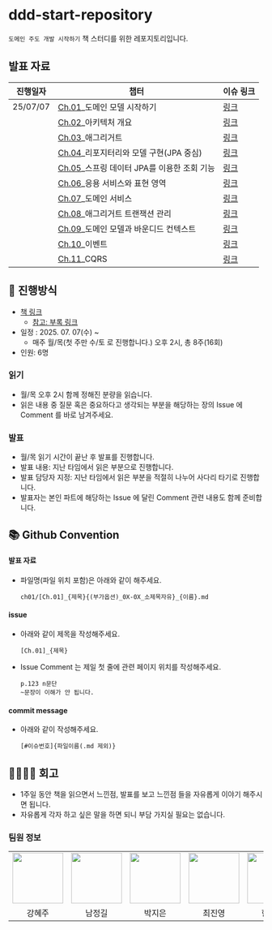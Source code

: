 # ddd-start-repository
`도메인 주도 개발 시작하기` 책 스터디를 위한 레포지토리입니다.

## 발표 자료
| 진행일자     | 챕터                     | 이슈 링크   |
|----------|------------------------|:--------|
| 25/07/07 | [Ch.01](#)_도메인 모델 시작하기 | [링크](https://github.com/HI-dle/ddd-start-repository/issues/2) |
|  | [Ch.02](#)_아키텍처 개요 | [링크](https://github.com/HI-dle/ddd-start-repository/issues/3) |
|  | [Ch.03](#)_애그리거트 | [링크](https://github.com/HI-dle/ddd-start-repository/issues/4) |
|  | [Ch.04](#)_리포지터리와 모델 구현(JPA 중심) | [링크](https://github.com/HI-dle/ddd-start-repository/issues/5) |
|  | [Ch.05](#)_스프링 데이터 JPA를 이용한 조회 기능 | [링크](https://github.com/HI-dle/ddd-start-repository/issues/6) |
|  | [Ch.06](#)_응용 서비스와 표현 영역 | [링크](https://github.com/HI-dle/ddd-start-repository/issues/7) |
|  | [Ch.07](#)_도메인 서비스 | [링크](https://github.com/HI-dle/ddd-start-repository/issues/8) |
|  | [Ch.08](#)_애그리거트 트랜잭션 관리 | [링크](https://github.com/HI-dle/ddd-start-repository/issues/9) |
|  | [Ch.09](#)_도메인 모델과 바운디드 컨텍스트 | [링크](https://github.com/HI-dle/ddd-start-repository/issues/10) |
|  | [Ch.10](#)_이벤트 | [링크](https://github.com/HI-dle/ddd-start-repository/issues/11) |
|  | [Ch.11](#)_CQRS | [링크](https://github.com/HI-dle/ddd-start-repository/issues/12) |

## 📜 진행방식
- [책 링크](https://product.kyobobook.co.kr/detail/S000001810495)
  - [참고: 부록 링크](https://github.com/madvirus/ddd-start2)
- 일정 : 2025. 07. 07(수) ~
  - 매주 월/목(첫 주만 수/토 로 진행합니다.) 오후 2시, 총 8주(16회)
- 인원: 6명

### 읽기
- 월/목 오후 2시 함께 정해진 분량을 읽습니다.
- 읽은 내용 중 질문 혹은 중요하다고 생각되는 부분을 해당하는 장의 Issue 에 Comment 를 바로 남겨주세요.

### 발표
- 월/목 읽기 시간이 끝난 후 발표를 진행합니다.
- 발표 내용: 지난 타임에서 읽은 부분으로 진행합니다.
- 발표 담당자 지정: 지난 타임에서 읽은 부분을 적절히 나누어 사다리 타기로 진행합니다.
- 발표자는 본인 파트에 해당하는 Issue 에 달린 Comment 관련 내용도 함께 준비합니다.

## 📚 Github Convention

#### 발표 자료
- 파일명(파일 위치 포함)은 아래와 같이 해주세요.
  ```
  ch01/[Ch.01]_{제목}{(부가옵션)_0X-0X_소제목자유}_{이름}.md
  ```

#### issue
- 아래와 같이 제목을 작성해주세요.
  ```
  [Ch.01]_{제목}
  ```
- Issue Comment 는 제일 첫 줄에 관련 페이지 위치를 작성해주세요.
  ```
  p.123 n문단
  ~문장이 이해가 안 됩니다.
  ```

#### commit message
- 아래와 같이 작성해주세요.
  ```
  [#이슈번호]{파일이름(.md 제외)}
  ```

## 👨‍👩‍👧‍👦 회고

- 1주일 동안 책을 읽으면서 느낀점, 발표를 보고 느낀점 들을 자유롭게 이야기 해주시면 됩니다.
- 자유롭게 각자 하고 싶은 말을 하면 되니 부담 가지실 필요는 없습니다.

### 팀원 정보
<table>
    <tr>
        <td align="center">
            <a href="https://github.com/hyezuu"><img  width="100px" src="https://avatars.githubusercontent.com/u/147456219?v=4" /></a>
        </td>
        <td align="center">
            <a href="https://github.com/letsgilit"><img  width="100px" src="https://avatars.githubusercontent.com/u/106720000?v=4" /></a>
        </td>
        <td align="center">
            <a href="https://github.com/je-pa"><img width="100px" src="https://avatars.githubusercontent.com/u/76720692?v=4" /></a>
        </td>
        <td align="center">
            <a href="https://github.com/cchoijjinyoung"><img  width="100px" src="https://avatars.githubusercontent.com/u/68311264?v=4" /></a>
        </td>
        <td align="center">
            <a href="https://github.com/hanjihoon03"><img  width="100px" src="https://avatars.githubusercontent.com/u/163777923?v=4" /></a>
        </td>
        <td align="center">
            <a href="https://github.com/HanaHww2"><img  width="100px" src="https://avatars.githubusercontent.com/u/62924471?v=4" /></a>
        </td>
    </tr>
    <tr>
        <td align="center">강혜주</td>
        <td align="center">남정길</td>
        <td align="center">박지은</td>
        <td align="center">최진영</td>
        <td align="center">한지훈</td>
        <td align="center">황하온</td>
    </tr>
</table>
